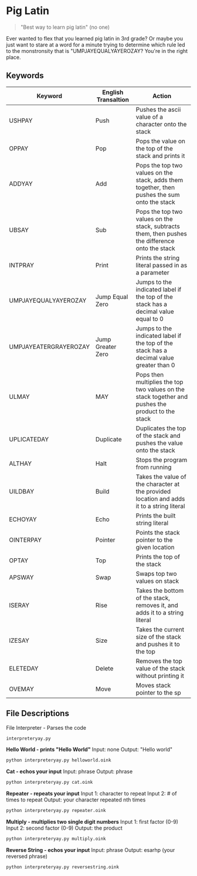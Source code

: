 # Pig Latin
> "Best way to learn pig latin" 
> (no one)

Ever wanted to flex that you learned pig latin in 3rd grade? Or maybe you just want to stare at a word for a minute trying to determine which rule led to the monstronsity that is "UMPJAYEQUALYAYEROZAY? You're in the right place.

## Keywords

| Keyword | English Transaltion | Action |
| ------ | ------ | ------ |
| USHPAY | Push | Pushes the ascii value of a character onto the stack |
| OPPAY | Pop | Pops the value on the top of the stack and prints it |
| ADDYAY | Add | Pops the top two values on the stack, adds them together, then pushes the sum onto the stack |
| UBSAY | Sub | Pops the top two values on the stack, subtracts them, then pushes the difference onto the stack |
| INTPRAY | Print | Prints the string literal passed in as a parameter |
| UMPJAYEQUALYAYEROZAY | Jump Equal Zero | Jumps to the indicated label if the top of the stack has a decimal value equal to 0 |
| UMPJAYEATERGRAYEROZAY | Jump Greater Zero | Jumps to the indicated label if the top of the stack has a decimal value greater than 0 |
| ULMAY | MAY | Pops then multiplies the top two values on the stack together and pushes the product to the stack |
| UPLICATEDAY | Duplicate | Duplicates the top of the stack and pushes the value onto the stack |
| ALTHAY | Halt | Stops the program from running |
| UILDBAY | Build | Takes the value of the character at the provided location and adds it to a string literal |
| ECHOYAY | Echo | Prints the built string literal |
| OINTERPAY | Pointer | Points the stack pointer to the given location |
| OPTAY | Top | Prints the top of the stack |
| APSWAY | Swap | Swaps top two values on stack |
| ISERAY | Rise | Takes the bottom of the stack, removes it, and adds it to a string literal
| IZESAY | Size | Takes the current size of the stack and pushes it to the top
| ELETEDAY | Delete | Removes the top value of the stack without printing it |
| OVEMAY | Move | Moves stack pointer to the sp

## File Descriptions
File Interpreter - Parses the code
```sh
interpreteryay.py
```
**Hello World - prints "Hello World"**
Input: none
Output: "Hello world"
```sh
python interpreteryay.py helloworld.oink
```
**Cat - echos your input**
Input: phrase
Output: phrase
```sh
python interpreteryay.py cat.oink
```
**Repeater - repeats your input**
Input 1: character to repeat
Input 2: # of times to repeat
Output: your character repeated nth times
```sh
python interpreteryay.py repeater.oink
```
**Multiply - multiplies two single digit numbers**
Input 1: first factor (0-9)
Input 2: second factor (0-9)
Output: the product
```sh
python interpreteryay.py multiply.oink
```
**Reverse String - echos your input**
Input: phrase
Output: esarhp (your reversed phrase)
```sh
python interpreteryay.py reversestring.oink
```